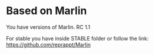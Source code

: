 # Based on Marlin

You have versions of Marlin. RC 1.1

For stable you have inside STABLE folder or follow the link:
https://github.com/reprappt/Marlin
